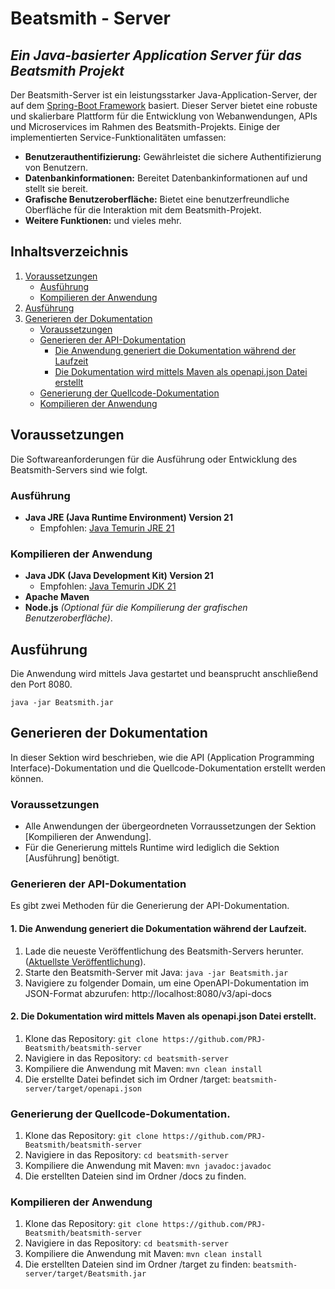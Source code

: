 # Beatsmith - Server
## _Ein Java-basierter Application Server für das Beatsmith Projekt_

Der Beatsmith-Server ist ein leistungsstarker Java-Application-Server, der auf dem [Spring-Boot Framework](https://spring.io) basiert. Dieser Server bietet eine robuste und skalierbare Plattform für die Entwicklung von Webanwendungen, APIs und Microservices im Rahmen des Beatsmith-Projekts. Einige der implementierten Service-Funktionalitäten umfassen:

- **Benutzerauthentifizierung:** Gewährleistet die sichere Authentifizierung von Benutzern.
- **Datenbankinformationen:** Bereitet Datenbankinformationen auf und stellt sie bereit.
- **Grafische Benutzeroberfläche:** Bietet eine benutzerfreundliche Oberfläche für die Interaktion mit dem Beatsmith-Projekt.
- **Weitere Funktionen:** und vieles mehr.

## Inhaltsverzeichnis
1. [Voraussetzungen](#voraussetzungen)
   - [Ausführung](#ausführung)
   - [Kompilieren der Anwendung](#kompilieren-der-anwendung)
2. [Ausführung](#ausführung)
2. [Generieren der Dokumentation](#generieren-der-dokumentation)
   - [Voraussetzungen](#voraussetzungen-1)
   - [Generieren der API-Dokumentation](#generieren-der-api-dokumentation)
      - [Die Anwendung generiert die Dokumentation während der Laufzeit](#1-die-anwendung-generiert-die-dokumentation-während-der-laufzeit)
      - [Die Dokumentation wird mittels Maven als openapi.json Datei erstellt](#2-die-dokumentation-wird-mittels-maven-als-openapijson-datei-erstellt)
   - [Generierung der Quellcode-Dokumentation](#generierung-der-quellcode-dokumentation)
   - [Kompilieren der Anwendung](#kompilieren-der-anwendung-1)

## Voraussetzungen
Die Softwareanforderungen für die Ausführung oder Entwicklung des Beatsmith-Servers sind wie folgt.

### Ausführung
- **Java JRE (Java Runtime Environment) Version 21**
  - Empfohlen: [Java Temurin JRE 21](https://adoptium.net/de/temurin/releases/)

### Kompilieren der Anwendung
- **Java JDK (Java Development Kit) Version 21**
  - Empfohlen: [Java Temurin JDK 21](https://adoptium.net/de/temurin/releases/)
- **Apache Maven**
- **Node.js** *(Optional für die Kompilierung der grafischen Benutzeroberfläche)*.

## Ausführung
Die Anwendung wird mittels Java gestartet und beansprucht anschließend den Port 8080.

``` java -jar Beatsmith.jar ```

## Generieren der Dokumentation
In dieser Sektion wird beschrieben, wie die API (Application Programming Interface)-Dokumentation und die Quellcode-Dokumentation erstellt werden können.

### Voraussetzungen
- Alle Anwendungen der übergeordneten Vorraussetzungen der Sektion [Kompilieren der Anwendung].
- Für die Generierung mittels Runtime wird lediglich die Sektion [Ausführung] benötigt.

### Generieren der API-Dokumentation
Es gibt zwei Methoden für die Generierung der API-Dokumentation.

#### 1. Die Anwendung generiert die Dokumentation während der Laufzeit.
1. Lade die neueste Veröffentlichung des Beatsmith-Servers herunter. ([Aktuellste Veröffentlichung](https://github.com/PRJ-Beatsmith/beatsmith-server/releases/latest)).
2. Starte den Beatsmith-Server mit Java: `java -jar Beatsmith.jar`
3. Navigiere zu folgender Domain, um eine OpenAPI-Dokumentation im JSON-Format abzurufen: http://localhost:8080/v3/api-docs

#### 2. Die Dokumentation wird mittels Maven als openapi.json Datei erstellt.
1. Klone das Repository: `git clone https://github.com/PRJ-Beatsmith/beatsmith-server`
2. Navigiere in das Repository: `cd beatsmith-server`
3. Kompiliere die Anwendung mit Maven: `mvn clean install`
4. Die erstellte Datei befindet sich im Ordner /target: `beatsmith-server/target/openapi.json`

### Generierung der Quellcode-Dokumentation.
1. Klone das Repository: `git clone https://github.com/PRJ-Beatsmith/beatsmith-server`
2. Navigiere in das Repository: `cd beatsmith-server`
3. Kompiliere die Anwendung mit Maven: `mvn javadoc:javadoc`
4. Die erstellten Dateien sind im Ordner /docs zu finden.

### Kompilieren der Anwendung
1. Klone das Repository: `git clone https://github.com/PRJ-Beatsmith/beatsmith-server`
2. Navigiere in das Repository: `cd beatsmith-server`
3. Kompiliere die Anwendung mit Maven: `mvn clean install`
4. Die erstellten Dateien sind im Ordner /target zu finden: `beatsmith-server/target/Beatsmith.jar`
